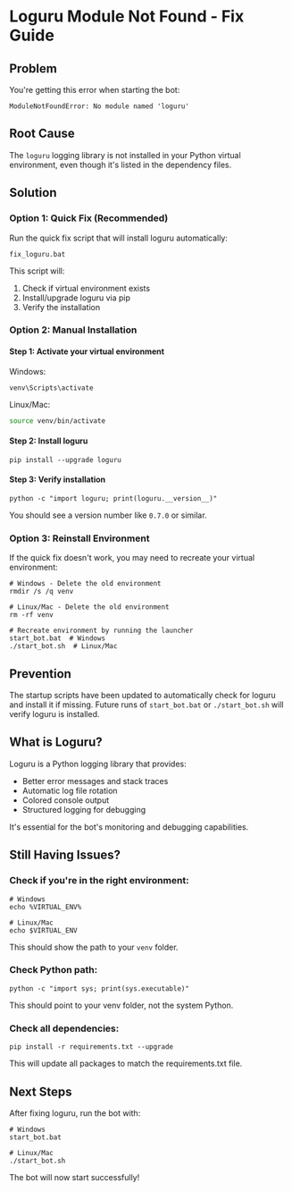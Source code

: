# Loguru Module Not Found - Fix Guide

## Problem
You're getting this error when starting the bot:
```
ModuleNotFoundError: No module named 'loguru'
```

## Root Cause
The `loguru` logging library is not installed in your Python virtual environment, even though it's listed in the dependency files.

## Solution

### Option 1: Quick Fix (Recommended)
Run the quick fix script that will install loguru automatically:

```batch
fix_loguru.bat
```

This script will:
1. Check if virtual environment exists
2. Install/upgrade loguru via pip
3. Verify the installation

### Option 2: Manual Installation

#### Step 1: Activate your virtual environment

Windows:
```batch
venv\Scripts\activate
```

Linux/Mac:
```bash
source venv/bin/activate
```

#### Step 2: Install loguru
```batch
pip install --upgrade loguru
```

#### Step 3: Verify installation
```batch
python -c "import loguru; print(loguru.__version__)"
```

You should see a version number like `0.7.0` or similar.

### Option 3: Reinstall Environment
If the quick fix doesn't work, you may need to recreate your virtual environment:

```batch
# Windows - Delete the old environment
rmdir /s /q venv

# Linux/Mac - Delete the old environment  
rm -rf venv

# Recreate environment by running the launcher
start_bot.bat  # Windows
./start_bot.sh  # Linux/Mac
```

## Prevention
The startup scripts have been updated to automatically check for loguru and install it if missing. Future runs of `start_bot.bat` or `./start_bot.sh` will verify loguru is installed.

## What is Loguru?
Loguru is a Python logging library that provides:
- Better error messages and stack traces
- Automatic log file rotation
- Colored console output
- Structured logging for debugging

It's essential for the bot's monitoring and debugging capabilities.

## Still Having Issues?

### Check if you're in the right environment:
```batch
# Windows
echo %VIRTUAL_ENV%

# Linux/Mac
echo $VIRTUAL_ENV
```

This should show the path to your `venv` folder.

### Check Python path:
```batch
python -c "import sys; print(sys.executable)"
```

This should point to your venv folder, not the system Python.

### Check all dependencies:
```batch
pip install -r requirements.txt --upgrade
```

This will update all packages to match the requirements.txt file.

## Next Steps
After fixing loguru, run the bot with:
```batch
# Windows
start_bot.bat

# Linux/Mac
./start_bot.sh
```

The bot will now start successfully!
